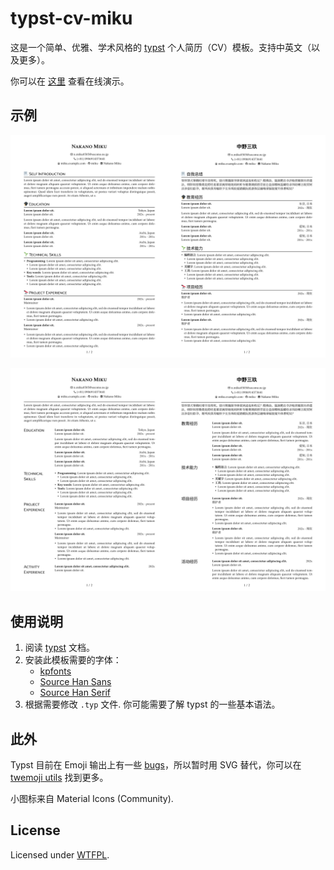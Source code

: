 # typst-cv-miku

这是一个简单、优雅、学术风格的 [typst](https://typst.app/) 个人简历（CV）模板。支持中英文（以及更多）。

你可以在 [这里](https://typst.app/project/rbxGsQC-tEkDq0mnNIuxkv) 查看在线演示。

## 示例

![cv_1](./assets/cv_1.webp)

![cv_2](./assets/cv_2.webp)

## 使用说明

1. 阅读 [typst](https://typst.app/docs/) 文档。
2. 安装此模板需要的字体：
   - [kpfonts](https://ctan.org/pkg/kpfonts)
   - [Source Han Sans](https://github.com/adobe-fonts/source-han-sans)
   - [Source Han Serif](https://source.typekit.com/source-han-serif/cn/)
3. 根据需要修改 `.typ` 文件. 你可能需要了解 typst 的一些基本语法。

## 此外

Typst 目前在 Emoji 输出上有一些 [bugs](https://github.com/typst/typst/issues/144)，所以暂时用 SVG 替代，你可以在 [twemoji utils](https://twemoji.godi.se/) 找到更多。

小图标来自 Material Icons (Community).

## License

Licensed under [WTFPL](http://www.wtfpl.net/).
